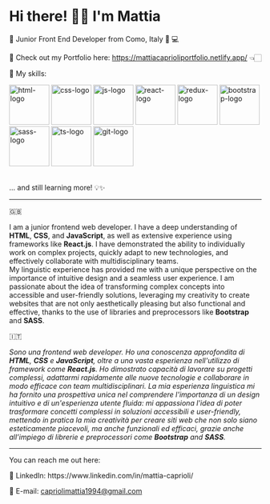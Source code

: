 ﻿# Hi there! 👋🏻 I'm Mattia 

💾 Junior Front End Developer from Como, Italy 🍇 💻

📝 Check out my Portfolio here: https://mattiacaprioliportfolio.netlify.app/ 👈🏻

🚀 My skills: 
<div>
  
<img src="https://github.com/alicelazzeri/alicelazzeri/assets/115984630/16a63b90-6c80-434b-9011-74a9443a9d57" alt="html-logo" width="80">

<img src="https://github.com/alicelazzeri/alicelazzeri/assets/115984630/c1f24284-3533-49bc-8c35-ddf0886b9e03" alt="css-logo" width="80">

<img src="https://github.com/alicelazzeri/alicelazzeri/assets/115984630/2ba6ba38-8f8f-4246-9f9a-2ab0bc6715c4" alt="js-logo" width="80">

<img src="https://github.com/alicelazzeri/alicelazzeri/assets/115984630/8d80e773-7952-4d8b-a9b5-777051912632" alt="react-logo" width="80">

<img src="https://github.com/alicelazzeri/alicelazzeri/assets/115984630/5a6539ee-9cc9-4f96-9d90-6d5c21806dea" alt="redux-logo" width="80">

<img src="https://github.com/alicelazzeri/alicelazzeri/assets/115984630/225a34c4-f635-476a-9593-f761bbe54f05" alt="bootstrap-logo" width="80">

<img src="https://github.com/alicelazzeri/alicelazzeri/assets/115984630/3dd0230f-8cb7-4b49-8c16-b5473efbe82d" alt="sass-logo" width="80">

<img src="https://github.com/alicelazzeri/alicelazzeri/assets/115984630/5718c607-8cea-4db0-b650-58ccef48daa5" alt="ts-logo" width="80">

<img src="https://github.com/alicelazzeri/alicelazzeri/assets/115984630/16b6d816-25da-4580-8578-a0d9337cdf38" alt="git-logo" width="80">

</div>

<br>
<p>... and still learning more! 💡✨</p>
<hr>

🇬🇧
<p>I am a junior frontend web developer. I have a deep understanding of <strong>HTML</strong>, <strong>CSS</strong>, and <strong>JavaScript</strong>, as well as extensive experience using frameworks like <strong>React.js</strong>. I have demonstrated the ability to individually work on complex projects, quickly adapt to new technologies, and effectively collaborate with multidisciplinary teams. <br> My linguistic experience has provided me with a unique perspective on the importance of intuitive design and a seamless user experience. I am passionate about the idea of transforming complex concepts into accessible and user-friendly solutions, leveraging my creativity to create websites that are not only aesthetically pleasing but also functional and effective, thanks to the use of libraries and preprocessors like <strong>Bootstrap</strong> and <strong>SASS</strong>.</p>
🇮🇹
<p> <em>Sono una frontend web developer.  Ho una conoscenza approfondita di <strong>HTML</strong>, <strong>CSS</strong> e <strong>JavaScript</strong>, oltre a una vasta esperienza nell'utilizzo di framework come <strong>React.js</strong>. Ho dimostrato capacità di lavorare su progetti complessi, adattarmi rapidamente alle nuove tecnologie e collaborare in modo efficace con team multidisciplinari. La mia esperienza linguistica mi ha fornito una prospettiva unica nel comprendere l'importanza di un design intuitivo e di un'esperienza utente fluida: mi appassiona l'idea di poter trasformare concetti complessi in soluzioni accessibili e user-friendly, mettendo in pratica la mia creatività per creare siti web che non solo siano esteticamente piacevoli, ma anche funzionali ed efficaci, grazie anche all’impiego di librerie e preprocessori come <strong>Bootstrap</strong> and <strong>SASS</strong>.</em></p>
<hr>

<p>You can reach me out here: </p>

<p>💼 LinkedIn: https://www.linkedin.com/in/mattia-caprioli/</p>
<p>📮 E-mail: <a href="mailto:capriolimattia1994@gmail.com" target="_blank">capriolimattia1994@gmail.com</a></p>